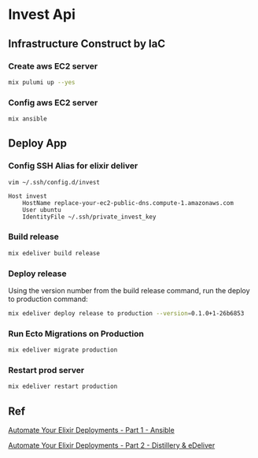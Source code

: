 # Invest Api

## Infrastructure Construct by IaC

### Create aws EC2 server

```bash
mix pulumi up --yes
```

### Config aws EC2 server

```bash
mix ansible
```

## Deploy App

### Config SSH Alias for elixir deliver

```bash
vim ~/.ssh/config.d/invest
```

```text
Host invest
    HostName replace-your-ec2-public-dns.compute-1.amazonaws.com
    User ubuntu
    IdentityFile ~/.ssh/private_invest_key
```

### Build release

```bash
mix edeliver build release
```

### Deploy release

Using the version number from the build release command, run the deploy to production command:

```bash
mix edeliver deploy release to production --version=0.1.0+1-26b6853
```

### Run Ecto Migrations on Production

```bash
mix edeliver migrate production
```

### Restart prod server

```bash
mix edeliver restart production
```

## Ref

[Automate Your Elixir Deployments - Part 1 - Ansible](https://hashrocket.com/blog/posts/automate-your-elixir-deployments-part-1-ansible#setting-up-nginx)

[Automate Your Elixir Deployments - Part 2 - Distillery & eDeliver](https://hashrocket.com/blog/posts/automate-your-elixir-deployments-part-2-distillery-edeliver#assumptions)